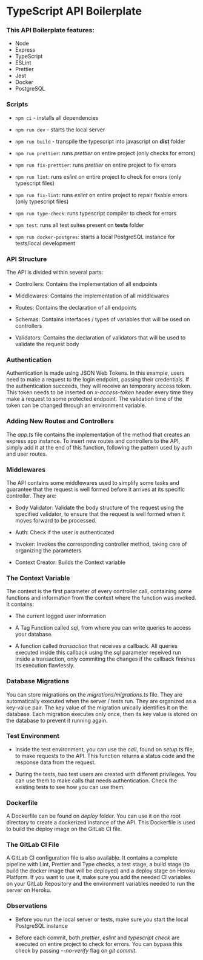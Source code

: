 # TypeScript API Boilerplate

### This API Boilerplate features:

  * Node
  * Express
  * TypeScript
  * ESLint
  * Prettier
  * Jest
  * Docker
  * PostgreSQL

### Scripts

  * `npm ci` - installs all dependencies

  * `npm run dev` - starts the local server

  * `npm run build` - transpile the typescript into javascript on **dist** folder

  * `npm run prettier`: runs _prettier_ on entire project (only checks for errors)

  * `npm run fix-prettier`: runs _prettier_ on entire project to fix errors

  * `npm run lint`: runs _eslint_ on entire project to check for errors (only typescript files)

  * `npm run fix-lint`: runs _eslint_ on entire project to repair fixable errors (only typescript files)

  * `npm run type-check`: runs typescript compiler to check for errors

  * `npm test`: runs all test suites present on **tests** folder

  * `npm run docker-postgres`: starts a local PostgreSQL instance for tests/local development

### API Structure

The API is divided within several parts:

  - Controllers: Contains the implementation of all endpoints

  - Middlewares: Contains the implementation of all middlewares

  - Routes: Contains the declaration of all endpoints

  - Schemas: Contains interfaces / types of variables that will be used on controllers

  - Validators: Contains the declaration of validators that will be used to validate the request body

### Authentication

Authentication is made using JSON Web Tokens. In this example, users need to make a request to the login endpoint, passing their credentials. If the authentication succeeds, they will receive an temporary access token. This token needs to be inserted on _x-access-token_ header every time they make a request to some protected endpoint. The validation time of the token can be changed through an environment variable.

### Adding New Routes and Controllers

The _app.ts_ file contains the implementation of the method that creates an express app instance. To insert new routes and controllers to the API, simply add it at the end of this function, following the pattern used by auth and user routes.

### Middlewares

The API contains some middlewares used to simplify some tasks and guarantee that the request is well formed before it arrives at its specific controller. They are:

  - Body Validator: Validate the body structure of the request using the specified validator, to ensure that the request is well formed when it moves forward to be processed.

  - Auth: Check if the user is authenticated

  - Invoker: Invokes the corresponding controller method, taking care of organizing the parameters

  - Context Creator: Builds the Context variable

### The Context Variable

The context is the first parameter of every controller call, containing some functions and information from the context where the function was invoked. It contains:

  - The current logged user information

  - A Tag Function called _sql_, from where you can write queries to access your database.

  - A function called _transaction_ that receives a callback. All queries executed inside this callback using the _sql_ parameter received run inside a transaction, only commiting the changes if the callback finishes its execution flawlessly.

### Database Migrations

You can store migrations on the _migrations/migrations.ts_ file. They are automatically executed when the server / tests run. They are organized as a key-value pair. The key value of the migration unically identifies it on the database. Each migration executes only once, then its key value is stored on the database to prevent it running again.

### Test Environment

  * Inside the test environment, you can use the _call_, found on _setup.ts_ file, to make requests to the API. This function returns a status code and the response data from the request.

  * During the tests, two test users are created with different privileges. You can use them to make calls that needs authentication. Check the existing tests to see how you can use them.

### Dockerfile

A Dockerfile can be found on _deploy_ folder. You can use it on the root directory to create a dockerized instance of the API. This Dockerfile is used to build the deploy image on the GitLab CI file.

### The GitLab CI File

A GitLab CI configuration file is also available. It contains a complete pipeline with Lint, Prettier and Type checks, a test stage, a build stage (to build the docker image that will be deployed) and a deploy stage on Heroku Platform. If you want to use it, make sure you add the needed CI variables on your GitLab Repository and the environment variables needed to run the server on Heroku.



### Observations

  * Before you run the local server or tests, make sure you start the local PostgreSQL instance

  * Before each commit, both _prettier_, _eslint_ and _typescript check_ are executed on entire project to check for errors. You can bypass this check by passing _--no-verify_ flag on _git commit_. 